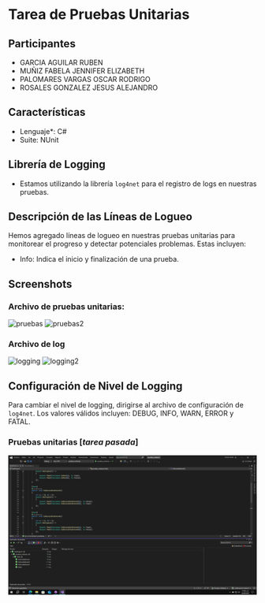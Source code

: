# Tarea de Pruebas Unitarias
## Participantes
  - GARCIA AGUILAR RUBEN
  - MUÑIZ FABELA JENNIFER ELIZABETH
  - PALOMARES VARGAS OSCAR RODRIGO
  - ROSALES GONZALEZ JESUS ALEJANDRO
## Características
* Lenguaje*: C#
* Suite: NUnit

## Librería de Logging
- Estamos utilizando la librería `log4net` para el registro de logs en nuestras pruebas.

## Descripción de las Líneas de Logueo
Hemos agregado líneas de logueo en nuestras pruebas unitarias para monitorear el progreso y detectar potenciales problemas. Estas incluyen:
- Info: Indica el inicio y finalización de una prueba.

## Screenshots
### Archivo de pruebas unitarias:
![pruebas](https://gcdnb.pbrd.co/images/jZasXYoAaYCb.png?o=1)
![pruebas2](https://gcdnb.pbrd.co/images/xnrMHDKYcCNW.jpg?o=1)

### Archivo de log
![logging](https://gcdnb.pbrd.co/images/WRPrefvtToww.png?o=1)
![logging2](https://gcdnb.pbrd.co/images/Cho8nCI0vvtf.jpg?o=1)


## Configuración de Nivel de Logging
Para cambiar el nivel de logging, dirigirse al archivo de configuración de `log4net`. Los valores válidos incluyen: DEBUG, INFO, WARN, ERROR y FATAL.


### Pruebas unitarias [_tarea pasada_]
![Pruebas unitarias](https://github.com/ja-rg/colaboracion-branch/blob/cab9cad29e5826c6e46668fe3d3b253da2043851/Captura_pruebas_unitarias.png?raw=true)
